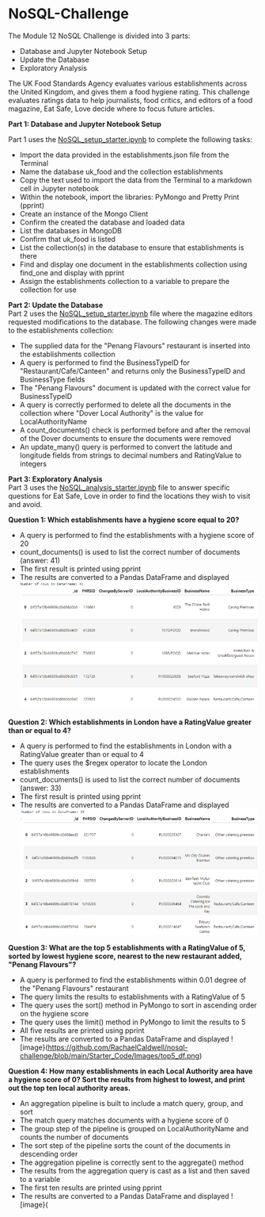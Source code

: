 # NoSQL-Challenge
The Module 12 NoSQL Challenge is divided into 3 parts:
* Database and Jupyter Notebook Setup
* Update the Database
* Exploratory Analysis

The UK Food Standards Agency evaluates various establishments across the United Kingdom, and gives them a food hygiene rating. This challenge evaluates ratings data to help journalists, food critics, and editors of a food magazine, Eat Safe, Love decide where to focus future articles.

**Part 1: Database and Jupyter Notebook Setup**<br>

Part 1 uses the [NoSQL_setup_starter.ipynb](Starter_Code/NoSQL_setup_starter.ipynb) to complete the following tasks:
* Import the data provided in the establishments.json file from the Terminal
* Name the database uk_food and the collection establishments
* Copy the text used to import the data from the Terminal to a markdown cell in Jupyter notebook
* Within the notebook, import the libraries: PyMongo and Pretty Print (pprint)
* Create an instance of the Mongo Client
* Confirm the created the database and loaded data
* List the databases in MongoDB
* Confirm that uk_food is listed
* List the collection(s) in the database to ensure that establishments is there
* Find and display one document in the establishments collection using find_one and display with pprint
* Assign the establishments collection to a variable to prepare the collection for use

**Part 2: Update the Database**<br>
Part 2 uses the [NoSQL_setup_starter.ipynb](Starter_Code/NoSQL_setup_starter.ipynb) file where the magazine editors requested modifications to the database. The following changes were made to the establishments collection:
* The supplied data for the "Penang Flavours" restaurant is inserted into the establishments collection
* A query is performed to find the BusinessTypeID for "Restaurant/Cafe/Canteen" and returns only the BusinessTypeID and BusinessType fields
* The "Penang Flavours" document is updated with the correct value for BusinessTypeID
* A query is correctly performed to delete all the documents in the collection where "Dover Local Authority" is the value for LocalAuthorityName
* A count_documents() check is performed before and after the removal of the Dover documents to ensure the documents were removed
* An update_many() query is performed to convert the latitude and longitude fields from strings to decimal numbers and RatingValue to integers

**Part 3: Exploratory Analysis**<br>
Part 3 uses the [NoSQL_analysis_starter.ipynb](Starter_Code/NoSQL_analysis_starter.ipynb) file to answer specific questions for Eat Safe, Love in order to find the locations they wish to visit and avoid.

**Question 1: Which establishments have a hygiene score equal to 20?**
* A query is performed to find the establishments with a hygiene score of 20
* count_documents() is used to list the correct number of documents (answer: 41)
* The first result is printed using pprint
* The results are converted to a Pandas DataFrame and displayed
![image](https://github.com/RachaelCaldwell/nosql-challenge/blob/main/Starter_Code/Images/hygeine_df.png)

**Question 2: Which establishments in London have a RatingValue greater than or equal to 4?**
* A query is performed to find the establishments in London with a RatingValue greater than or equal to 4
* The query uses the $regex operator to locate the London establishments
* count_documents() is used to list the correct number of documents (answer: 33)
* The first result is printed using pprint
* The results are converted to a Pandas DataFrame and displayed
![image](https://github.com/RachaelCaldwell/nosql-challenge/blob/main/Starter_Code/Images/rating_df.png)

**Question 3: What are the top 5 establishments with a RatingValue of 5, sorted by lowest hygiene score, nearest to the new restaurant added, "Penang Flavours"?**
* A query is performed to find the establishments within 0.01 degree of the "Penang Flavours" restaurant
* The query limits the results to establishments with a RatingValue of 5
* The query uses the sort() method in PyMongo to sort in ascending order on the hygiene score
* The query uses the limit() method in PyMongo to limit the results to 5
* All five results are printed using pprint
* The results are converted to a Pandas DataFrame and displayed
![image}(https://github.com/RachaelCaldwell/nosql-challenge/blob/main/Starter_Code/Images/top5_df.png)

**Question 4: How many establishments in each Local Authority area have a hygiene score of 0? Sort the results from highest to lowest, and print out the top ten local authority areas.**
* An aggregation pipeline is built to include a match query, group, and sort
* The match query matches documents with a hygiene score of 0
* The group step of the pipeline is grouped on LocalAuthorityName and counts the number of documents
* The sort step of the pipeline sorts the count of the documents in descending order
* The aggregation pipeline is correctly sent to the aggregate() method
* The results from the aggregation query is cast as a list and then saved to a variable
* The first ten results are printed using pprint
* The results are converted to a Pandas DataFrame and displayed
![image}(
